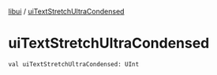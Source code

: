 [libui](index.md) / [uiTextStretchUltraCondensed](./ui-text-stretch-ultra-condensed.md)

# uiTextStretchUltraCondensed

`val uiTextStretchUltraCondensed: UInt`
